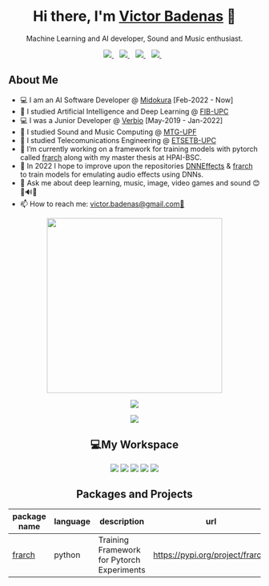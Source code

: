 <h1 align='center'>
    Hi there, I'm <a href="https://github.com/victorbadenas">Victor Badenas</a> 👋
</h1>

<p align='center'>
Machine Learning and AI developer, Sound and Music enthusiast.
</p>

<p align='center'>
  <a href="https://www.linkedin.com/in/v%C3%ADctor-badenas-crespo-6a7a0017a/">
    <img src="https://img.shields.io/badge/linkedin-%230077B5.svg?&style=for-the-badge&logo=linkedin&logoColor=white" />
  </a>&nbsp;&nbsp;
  <a href="https://www.instagram.com/victorbadenas/">
    <img src="https://img.shields.io/badge/instagram-%23E4405F.svg?&style=for-the-badge&logo=instagram&logoColor=white" />
  </a>&nbsp;&nbsp;
  <a href="https://twitter.com/pirulok02">
    <img src="https://img.shields.io/badge/Twitter-1DA1F2?style=for-the-badge&logo=twitter&logoColor=white" />
  </a>&nbsp;&nbsp;
  <a href="https://github.com/victorbadenas">
    <img src="https://img.shields.io/badge/GitHub-100000?style=for-the-badge&logo=github&logoColor=white" />
  </a>&nbsp;&nbsp;
</p>

<h2>About Me</h2>

- 💻 I am an AI Software Developer @ [Midokura](https://www.midokura.com/) [Feb-2022 - Now]
- 🌱 I studied Artificial Intelligence and Deep Learning @ [FIB-UPC](https://www.fib.upc.edu/ca)<br>
- 💻 I was a Junior Developer @ [Verbio](https://www.verbio.com/) [May-2019 - Jan-2022]
- 🌱 I studied Sound and Music Computing @ [MTG-UPF](https://www.upf.edu/web/mtg)<br>
- 🌱 I studied Telecomunications Engineering @ [ETSETB-UPC](https://telecos.upc.edu/es)<br>
- 🔭 I’m currently working on a framework for training models with pytorch called [frarch](https://github.com/victorbadenas/frarch) along with my master thesis at HPAI-BSC.<br>
- 🤔 In 2022 I hope to improve upon the repositories [DNNEffects](https://github.com/victorbadenas/DNNEffects) & [frarch](https://github.com/victorbadenas/frarch) to train models for emulating audio effects using DNNs.<br>
- 💬 Ask me about deep learning, music, image, video games and sound 😊🎵🔊📖<br>
- 📫 How to reach me: [victor.badenas@gmail.com📧](mailto:victor.badenas@gmail.com)<br>

<p align='center'>
  <a href="#"><img src="https://github-readme-stats.vercel.app/api?username=victorbadenas&show_icons=true&count_private=true&theme=dark" width="350"></a>
</p>

<p align='center'>
  <a href=""><img src="https://github-readme-stats.vercel.app/api/top-langs/?username=victorbadenas&theme=dark&hide=jupyter notebook,TeX&layout=compact"></a>
</p>

<p align='center'>
  <a href=""><img src="https://activity-graph.herokuapp.com/graph?username=victorbadenas&theme=github"></a>
</p>

<h2 align='center'>💻My Workspace</h2>
<p align='center'>
    <img src='https://img.shields.io/badge/Linux-FCC624?style=for-the-badge&logo=linux&logoColor=black'>
    <img src='https://img.shields.io/badge/Ubuntu-E95420?style=for-the-badge&logo=ubuntu&logoColor=black'>
    <img src='https://img.shields.io/badge/AMD-Ryzen_9_5900X-ED1C24?style=for-the-badge&logo=amd&logoColor=black'>
    <img src="https://img.shields.io/badge/RAM-32GB-%230071C5.svg?&style=for-the-badge&logoColor=white" />
    <img src='https://img.shields.io/badge/NVIDIA-GTX1060-76B900?style=for-the-badge&logo=nvidia&logoColor=white'>
</p>

<h2 align='center'>Packages and Projects</h2>

<p align='center'>
    
|package name|language|description|url|version|
|---|---|---|---|---|
|[frarch](https://github.com/victorbadenas/frarch)|python|Training Framework for Pytorch Experiments|https://pypi.org/project/frarch/|<a href=""><img src="https://img.shields.io/static/v1?label=frarch&message=v0.1.3&color=blue&style=flat&logo=python"></a>|

</p>